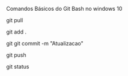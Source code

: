 Comandos Básicos do Git Bash no windows 10

git pull

git add .

git git commit -m "Atualizacao"

git push

git status
